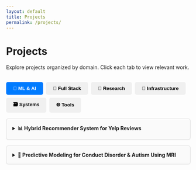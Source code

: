 ```yaml
---
layout: default
title: Projects
permalink: /projects/
---
```


<h1>Projects</h1>
<p>Explore projects organized by domain. Click each tab to view relevant work.</p>

<div class="tab-container">
  <div class="tabs">
    <button class="tab active" onclick="showTab('ml')">🧠 ML & AI</button>
    <button class="tab" onclick="showTab('fullstack')">🧩 Full Stack</button>
    <button class="tab" onclick="showTab('research')">🔬 Research</button>
    <button class="tab" onclick="showTab('infra')">🧱 Infrastructure</button>
    <button class="tab" onclick="showTab('systems')">🗃️ Systems</button>
    <button class="tab" onclick="showTab('tools')">🌐 Tools</button>
  </div>

  <div class="tab-content" id="ml">
    <div class="project-card">
  <details>
    <summary><strong>📊 Hybrid Recommender System for Yelp Reviews</strong></summary>
    <img src="{{ '/assets/img/solution_flow_diagram.png' | relative_url }}" 
         alt="Hybrid Recommender System Diagram"
         style="width: 100%; max-width: 600px; max-height: 400px; object-fit: contain; margin: 1rem auto; border-radius: 10px; box-shadow: 0 2px 8px rgba(0,0,0,0.1); display: block;">
    <p>
      Built a hybrid recommendation engine using <strong>PySpark</strong> and <strong>XGBoost</strong> to predict user ratings on Yelp businesses. Combined collaborative filtering with a model-based approach, leveraging data from user profiles, reviews, tips, and photos.
    </p>
    <ul>
      <li>⚙️ Developed a Spark pipeline to integrate multi-source data (CSV, JSON: reviews, tips, photos).</li>
      <li>🔁 Implemented item-item collaborative filtering with cosine similarity & bias correction.</li>
      <li>🎯 Trained an XGBoost regression model on review sentiment, tip engagement, and user activity.</li>
      <li>🧪 Blended CF and model predictions (5% CF, 95% model) to optimize RMSE.</li>
    </ul>
    <p><strong>📈 Results:</strong> RMSE reduced, validated using error distribution analysis.</p>
    <p><strong>🧰 Tech Stack:</strong> PySpark, Python, XGBoost, NumPy, JSON, CSV</p>
    <p><strong>🏷️ Keywords:</strong> Recommender Systems, Hybrid Model, Collaborative Filtering, Machine Learning, Spark</p>
    <p><strong>🔗 GitHub:</strong> <a href="https://github.com/aditi-joshi-usc/Hybrid-Recommendation-System-Using-Spark-RDD-XGBoost" target="_blank">View the project on GitHub</a></p>
  </details>
</div>
    <div class="project-card">
  <details>
    <summary><strong>🧠 Predictive Modeling for Conduct Disorder & Autism Using MRI</strong></summary>
    <p>
      Ongoing research project at USC focused on early prediction of Conduct Disorder (CD) and Autism Spectrum Condition (ASC) using structural and functional MRI data from the ABCD and ABIDE datasets. The goal is to develop ML-based screening models to aid early diagnosis and intervention.
    </p>
    <ul>
      <li>🧹 Preprocessed raw MRI data using fMRIPrep and Nilearn to extract region-level activation signals and connectivity matrices.</li>
      <li>🧠 Extracted biomarkers like subcortical volumes, cortical thickness, and resting-state connectivity features.</li>
      <li>📊 Performed dimensionality reduction using PCA and autoencoders to improve signal-to-noise ratio and generalizability.</li>
      <li>🧪 Compared ML models: SVM, XGBoost, and neural networks for binary classification (CD vs. healthy controls).</li>
      <li>📁 Validated on ABIDE for autism screening generalizability.</li>
    </ul>
    <p><strong>🎓 Role:</strong> Research Assistant under Prof. Anita Penkova — leading preprocessing pipeline and algorithm comparison.</p>
    <p><strong>🧰 Tech Stack:</strong> Python, Nilearn, scikit-learn, fMRIPrep, XGBoost, TensorFlow, Nibabel</p>
    <p><strong>🏷️ Keywords:</strong> Neuroimaging, Conduct Disorder, Autism, fMRI, Brain Biomarkers, Classification, ML in Healthcare</p>
  </details>
</div>
  </div>
<div class="tab-content hidden" id="fullstack">
  <div class="project-card">
    <details>
      <summary><strong>🛒 Full-Stack Products Store App</strong></summary>
      <p>
        A responsive, full-stack MERN application to manage product catalogs with full CRUD capabilities. Features an intuitive UI, modal-based editing, and seamless integration between frontend and backend APIs. Built for both development learning and production deployment using <strong>Render</strong>.
      </p>
      <ul>
        <li>🧠 Global state handled using <strong>Zustand</strong> with API abstraction.</li>
        <li>🧱 RESTful API built with <strong>Express.js</strong> and connected to <strong>MongoDB Atlas</strong>.</li>
        <li>🎨 Frontend styled using <strong>Chakra UI</strong> and supports <strong>light/dark mode</strong>.</li>
        <li>⚙️ Features modal editing, toast notifications, and route-based navigation.</li>
        <li>🚀 Full app hosted on Render with a single service for backend and static frontend files.</li>
      </ul>
      <p><strong>🧰 Tech Stack:</strong> React, Vite, Zustand, Chakra UI, Express.js, MongoDB, Render</p>
      <p><strong>🏷️ Keywords:</strong> MERN Stack, CRUD App, Zustand, Chakra UI, Full-Stack Project</p>
      <p><strong>🔗 GitHub:</strong> <a href="https://github.com/aditi-joshi-usc/full-stack-products-store-app" target="_blank">View on GitHub</a></p>
      <p><strong>🌐 Live Demo:</strong> <a href="https://full-stack-products-store-app-2.onrender.com/" target="_blank">https://full-stack-products-store-app-2.onrender.com</a></p>
    </details>
  </div>
</div>


  <div class="tab-content hidden" id="research">
    <div class="project-card">
  <details>
    <summary><strong>🛡️ Privacy-Preserving Smart Health App – IBM DiffPrivLib</strong></summary>
    <p>
      Developed a smart healthcare monitoring system using <strong>IBM’s open-source Differential Privacy library (Diffprivlib)</strong> to protect patient data during machine learning model training. The app gives personalized health recommendations and predicts re-hospitalization risks using private EHR data.
    </p>
    <ul>
      <li>🔐 Integrated <strong>diffprivlib</strong> with ML models to enforce privacy using noise mechanisms and budget accounting.</li>
      <li>📊 Used statistical tools (mean, histograms) to analyze data without exposing raw values.</li>
      <li>🏥 Simulated Electronic Health Record (EHR) processing to make predictions while preserving user confidentiality.</li>
      <li>☁️ Proposed secure cloud architecture for hospital-user interaction.</li>
    </ul>
    <p><strong>📈 Use Case:</strong> Privacy-preserving personalized health insights + hospitalization risk alerts.</p>
    <p><strong>🧰 Tech Stack:</strong> Python, IBM DiffPrivLib, Scikit-learn, MongoDB, Flask (proposed)</p>
    <p><strong>🏷️ Keywords:</strong> Differential Privacy, Smart Healthcare, EHR, Privacy-Preserving ML</p>
    <p><strong>🔗 GitHub:</strong> <a href="https://github.com/aditi-joshi-usc/Differential-Privacy-Portal-IBM" target="_blank">View on GitHub</a></p>
    <p><strong>🎥 Presentation:</strong></p>
    <iframe src="https://drive.google.com/file/d/1VzWWX0ppZhvN26Pyp-KmkMbMKgBwUDc5/preview" width="100%" height="400" allow="autoplay"></iframe>
  </details>
</div>
    <div class="project-card">
  <details>
    <summary><strong>🚨 Predictive Analysis of Boston Crime Rates</strong></summary>
    <p>
      Led a team project for USC's DSCI 550 course focused on analyzing and predicting crime patterns in Boston using 2015–2018 data. Combined geospatial, temporal, and statistical analysis with machine learning to uncover trends and forecast crime occurrences.
    </p>
    <ul>
      <li>📊 Identified the top 10 most common crimes and visualized their frequency via bar and pie charts.</li>
      <li>🗺️ Mapped crime density using heatmaps and scatter plots across districts, streets, and neighborhoods.</li>
      <li>🕒 Analyzed seasonal and temporal trends — discovered peak crime days (Fridays), months (August), and hours (late night).</li>
      <li>📈 Trained a linear regression model using incident metadata (district, offense group, timestamp) achieving ~66.6% R² score.</li>
      <li>🤝 Used insights to support public safety recommendations for community policing and policymaking.</li>
    </ul>
    <p><strong>📈 Result:</strong> Delivered predictive and visual insights to highlight high-risk areas and times, aiding law enforcement resource allocation.</p>
    <p><strong>👩‍💼 Role:</strong> Team Leader — built predictive model, led spatial analysis, authored final report.</p>
    <p><strong>🧰 Tech Stack:</strong> Python, Pandas, Seaborn, Matplotlib, Scikit-learn, Plotly, Folium, Jupyter</p>
    <p><strong>🏷️ Keywords:</strong> Crime Prediction, Geospatial Analysis, Regression, Time Series, Visualization, Urban Analytics</p>
    <p><strong>📄 Final Report:</strong> <a href="https://github.com/aditi-joshi-usc/boston-crime-predictive-analysis/blob/main/Team12-550FinalProjectReport.pdf" target="_blank">Team12-550FinalProjectReport.pdf</a></p>
    <p><strong>💻 Code Notebook:</strong> <a href="https://github.com/aditi-joshi-usc/boston-crime-predictive-analysis/blob/main/Team12-Project-Final-Code.ipynb" target="_blank">Team12-Project-Final-Code.ipynb</a></p>
  </details>
</div>
  </div>

  <div class="tab-content hidden" id="infra">
    <div class="project-card">
  <details>
    <summary><strong>🐳 ETL Pipeline with Docker, Postgres, and SQLAlchemy</strong></summary>
    <p>
      Developed a containerized data ingestion pipeline using <strong>Docker</strong>, <strong>PostgreSQL</strong>, and <strong>SQLAlchemy</strong>. The project reads NYC Taxi data from a remote or local source, loads it into Postgres via a Python CLI, and uses optional tools like <strong>pgAdmin</strong> and <strong>pgcli</strong> for monitoring and exploration.
    </p>
    <ul>
      <li>🛠️ Built custom Docker containers to run the ingestion script and provision Postgres services.</li>
      <li>📦 Ingested large CSV data into a PostgreSQL table using Python with command-line arguments.</li>
      <li>🌐 Used pgAdmin and Docker networks for containerized database management and queries.</li>
      <li>⚡ Hosted files locally using <code>python -m http.server</code> for faster loading compared to web downloads.</li>
      <li>📄 Documented every step in a detailed <code>README.md</code> and GitHub repo.</li>
    </ul>
    <p><strong>🧰 Tech Stack:</strong> Python, Docker, PostgreSQL, SQLAlchemy, pgAdmin, pgcli</p>
    <p><strong>🏷️ Keywords:</strong> ETL, Data Engineering, Docker, CLI Tools, PostgreSQL, Local Ingestion</p>
    <p><strong>🔗 GitHub:</strong> <a href="https://github.com/aditi-joshi-usc/data-pipeline-setup" target="_blank">View on GitHub</a></p>
    <p><strong>🖼️ Architecture Overview:</strong></p>
    <img src="{{ '/assets/img/docker-etl-architecture.png' | relative_url }}" 
         alt="Docker ETL Architecture" 
         style="max-width: 100%; height: auto; border-radius: 10px; box-shadow: 0 2px 10px rgba(0,0,0,0.1); margin: 1rem 0;">
  </details>
</div>
  </div>

  <div class="tab-content hidden" id="systems">
    <div class="project-card">
  <details>
    <summary><strong>🗃️ Custom File-Based Relational & NoSQL Database Systems</strong></summary>
    <p>
      Designed and implemented two lightweight database engines using Python — a <strong>Relational Database System</strong> for structured CSV data and a <strong>NoSQL Document Store</strong> for semi-structured JSON data. Both systems use custom-built query languages and simulate modern DBMS functionality using file system operations without external libraries or engines.
    </p>
    <img src="{{ '/assets/img/custom-db-er-diagram.png' | relative_url }}" alt="ER Diagram of Relational and NoSQL DB" style="max-width: 100%; height: auto; margin: 1.5rem 0; border-radius: 10px; box-shadow: 0 2px 10px rgba(0, 0, 0, 0.08); display: block;">
    <h4>📌 Relational DB Engine</h4>
    <ul>
      <li>📁 File-based structure: folders represent databases, CSV files represent tables.</li>
      <li>🧩 Implemented schema enforcement, joins, indexing using Python dictionaries.</li>
      <li>💬 Custom query language: GET, PUT, UPD, RMV operations parsed via Python.</li>
      <li>🔗 Supported many-to-many and one-to-one relationships (e.g., company ↔ industry).</li>
    </ul>
    <h4>📌 NoSQL Document Store</h4>
    <ul>
      <li>📂 Document-based engine: JSON files represent documents in collection folders.</li>
      <li>🌐 Schema-free support for varying document structures (laureates, awards).</li>
      <li>🔍 Built filtering and indexing features with custom index files per field.</li>
      <li>📊 Used real-world Nobel Prize dataset to simulate NoSQL use cases.</li>
    </ul>
    <p><strong>🧰 Tech Stack:</strong> Python, CSV, JSON, File I/O, Query Parser</p>
    <p><strong>🏷️ Keywords:</strong> NoSQL, RDBMS, Custom DBMS, Query Language, Data Modeling</p>
    <p><strong>🔗 GitHub:</strong> <a href="https://github.com/aditi-joshi-usc/NOSQL-File-System-DB" target="_blank">View on GitHub</a></p>
  </details>
</div>
  </div>

  <div class="tab-content hidden" id="tools">
    <div class="project-card">
  <details>
    <summary><strong>🌐 MCP Weather Server – Claude & Cursor Integration</strong></summary>
    <p>
      Developed my first <strong>Model Context Protocol (MCP)</strong> server using <strong>TypeScript</strong>, <strong>Node.js</strong>, and <strong>Zod</strong>. This project integrates with <strong>Claude Desktop</strong> and <strong>Cursor</strong> to provide real-time weather data through conversational tool invocation.
    </p>
    <ul>
      <li>🌦️ <strong>`get-alerts`</strong>: Returns current weather alerts by US state code using the National Weather Service API.</li>
      <li>📍 <strong>`get-forecast`</strong>: Fetches point-based forecast for latitude and longitude coordinates.</li>
      <li>🧪 Integrated with Claude & Cursor to run weather tools in natural language environments.</li>
      <li>🔒 Validated all inputs using <strong>Zod schemas</strong> and implemented full type safety with TypeScript.</li>
    </ul>
    <p><strong>🧰 Tech Stack:</strong> TypeScript, Node.js, Zod, @modelcontextprotocol/sdk, Claude Desktop, Cursor, NWS API</p>
    <p><strong>🏷️ Keywords:</strong> MCP, Tool Integration, Claude AI, Cursor IDE, Weather API, TypeScript, Zod</p>
    <p><strong>🔗 GitHub:</strong> <a href="https://github.com/aditi-joshi-usc/mcp-weather-server" target="_blank">View on GitHub</a></p>
    <p><strong>🖼️ Screenshots:</strong></p>
    <div style="text-align: center; margin-bottom: 1.5rem;">
      <img src="{{ '/assets/img/mcp-claude-demo.png' | relative_url }}"
           alt="Claude running MCP tool"
           style="width: 100%; max-width: 600px; border-radius: 8px; box-shadow: 0 2px 8px rgba(0,0,0,0.1);">
      <p style="margin-top: 0.5rem; font-size: 0.95rem; color: #555;">Claude Desktop fetching forecast and alerts via MCP</p>
    </div>
    <div style="text-align: center;">
      <img src="{{ '/assets/img/mcp-cursor-demo.png' | relative_url }}"
           alt="Cursor using MCP server"
           style="width: 100%; max-width: 350px; border-radius: 8px; box-shadow: 0 2px 8px rgba(0,0,0,0.1);">
      <p style="margin-top: 0.5rem; font-size: 0.95rem; color: #555;">Cursor IDE showing tool invocation and weather results</p>
    </div>
  </details>
</div>
  </div>
</div>

<style>
.tab-container {
  margin-top: 2rem;
}
.tabs {
  display: flex;
  flex-wrap: wrap;
  gap: 0.5rem;
  margin-bottom: 1rem;
}
.tab {
  padding: 0.6rem 1.2rem;
  font-weight: bold;
  background-color: #f0f0f0;
  border: none;
  border-radius: 5px;
  cursor: pointer;
}
.tab.active {
  background-color: #007bff;
  color: white;
}
.tab-content {
  display: block;
}
.tab-content.hidden {
  display: none;
}
.project-card {
  border: 1px solid #ddd;
  border-radius: 6px;
  padding: 1rem;
  margin-bottom: 1rem;
  background-color: #fafafa;
  box-shadow: 0 1px 3px rgba(0,0,0,0.08);
}
</style>

<script>
function showTab(tabId) {
  const tabs = document.querySelectorAll('.tab');
  const contents = document.querySelectorAll('.tab-content');

  tabs.forEach(tab => tab.classList.remove('active'));
  contents.forEach(content => content.classList.add('hidden'));

  document.querySelector(`[onclick="showTab('${tabId}')"]`).classList.add('active');
  document.getElementById(tabId).classList.remove('hidden');
}
</script>
